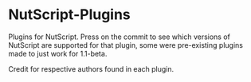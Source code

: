 # NutScript-Plugins

Plugins for NutScript. Press on the commit to see which versions of NutScript are supported for that plugin, some were pre-existing plugins made to just work for 1.1-beta.

Credit for respective authors found in each plugin.
